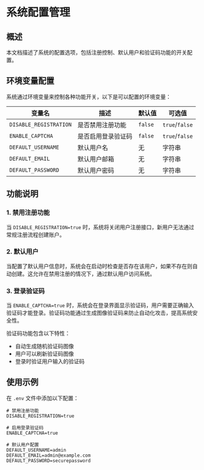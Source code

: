 # 系统配置管理

## 概述

本文档描述了系统的配置选项，包括注册控制、默认用户和验证码功能的开关配置。

## 环境变量配置

系统通过环境变量来控制各种功能开关，以下是可以配置的环境变量：

| 变量名 | 描述 | 默认值 | 可选值 |
|--------|------|--------|--------|
| `DISABLE_REGISTRATION` | 是否禁用注册功能 | `false` | `true`/`false` |
| `ENABLE_CAPTCHA` | 是否启用登录验证码 | `false` | `true`/`false` |
| `DEFAULT_USERNAME` | 默认用户名 | 无 | 字符串 |
| `DEFAULT_EMAIL` | 默认用户邮箱 | 无 | 字符串 |
| `DEFAULT_PASSWORD` | 默认用户密码 | 无 | 字符串 |

## 功能说明

### 1. 禁用注册功能

当 `DISABLE_REGISTRATION=true` 时，系统将关闭用户注册接口，新用户无法通过常规注册流程创建账户。

### 2. 默认用户

当配置了默认用户信息时，系统会在启动时检查是否存在该用户，如果不存在则自动创建。这允许在禁用注册的情况下，通过默认用户访问系统。

### 3. 登录验证码

当 `ENABLE_CAPTCHA=true` 时，系统会在登录界面显示验证码，用户需要正确输入验证码才能登录。验证码功能通过生成图像验证码来防止自动化攻击，提高系统安全性。

验证码功能包含以下特性：
- 自动生成随机验证码图像
- 用户可以刷新验证码图像
- 登录时验证用户输入的验证码

## 使用示例

在 `.env` 文件中添加以下配置：

```
# 禁用注册功能
DISABLE_REGISTRATION=true

# 启用登录验证码
ENABLE_CAPTCHA=true

# 默认用户配置
DEFAULT_USERNAME=admin
DEFAULT_EMAIL=admin@example.com
DEFAULT_PASSWORD=securepassword
```